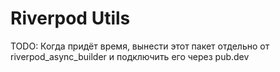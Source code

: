 # Riverpod Utils

TODO: Когда придёт время, вынести этот пакет отдельно от riverpod_async_builder и подключить его через pub.dev
